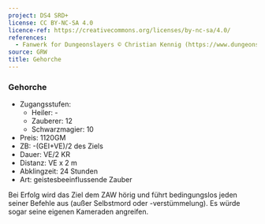 ```yaml
---
project: DS4 SRD+
license: CC BY-NC-SA 4.0
licence-ref: https://creativecommons.org/licenses/by-nc-sa/4.0/
references: 
  - Fanwerk for Dungeonslayers © Christian Kennig (https://www.dungeonslayers.net/)
source: GRW
title: Gehorche
---
```


### Gehorche

- Zugangsstufen:
  - Heiler: -
  - Zauberer: 12
  - Schwarzmagier: 10
- Preis: 1120GM
- ZB: -(GEI+VE)/2 des Ziels
- Dauer: VE/2 KR
- Distanz: VE x 2 m
- Abklingzeit: 24 Stunden
- Art: geistesbeeinflussende Zauber

Bei Erfolg wird das Ziel dem ZAW hörig und führt bedingungslos jeden seiner Befehle aus (außer Selbstmord oder -verstümmelung). Es würde sogar seine eigenen Kameraden angreifen.

